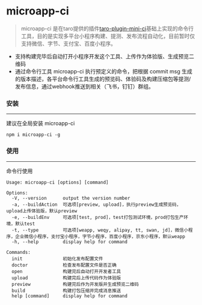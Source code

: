 # microapp-ci

> microapp-ci 是在taro提供的插件[taro-plugin-mini-ci][1]基础上实现的命令行工具，目的是实现多平台小程序构建、提测、发布流程自动化，目前暂时仅支持微信、字节、支付宝、百度小程序。
 
 - 支持构建完毕后自动打开小程序开发这个工具、上传作为体验版、生成预览二维码
 - 通过命令行工具 microapp-ci 执行预定义的命令，把根据 commit msg 生成的版本描述，各平台命令行工具生成的预览码、体验码及构建压缩包等提测/发布信息，通过webhook推送到相关（飞书，钉钉）群组。

### 安装

---

建议在全局安装 microapp-ci

```
npm i microapp-ci -g
```

### 使用

---

命令行使用

```
Usage: microapp-ci [options] [command]

Options:
  -V, --version      output the version number
  -a, --buildAction  可选项[preview, upload]，执行preview生成预览码，upload上传体验版，默认preview
  -e, --buildEnv     可选项[test, prod]，test打包测试环境，prod打包生产环境，默认test
  -t, --type         可选项[weapp, weqy, alipay, tt, swan, jd]，微信小程序，企业微信小程序，支付宝小程序，字节小程序，百度小程序，京东小程序，默认weapp
  -h, --help         display help for command

Commands:
  init               初始化发布配置文件
  doctor             检查发布配置文件是否正确
  open               构建完后自动打开开发者工具
  upload             构建完后上传代码作为体验版
  preview            构建完后作为开发版并生成预览二维码
  build              构建打包压缩并完成消息推送
  help [command]     display help for command

```


  [1]: https://github.com/NervJS/taro/tree/next/packages/taro-plugin-mini-ci